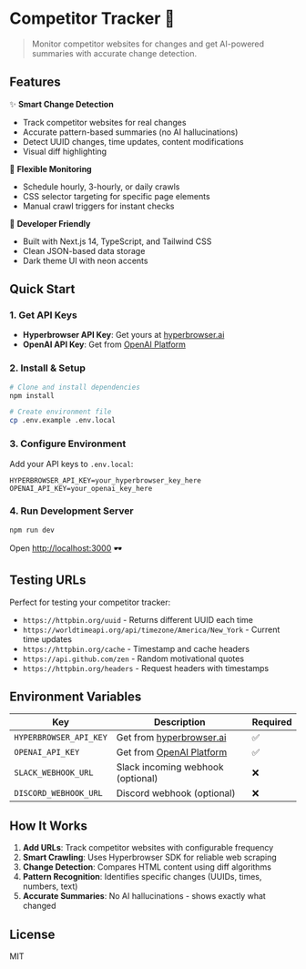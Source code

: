 # Competitor Tracker 🚀

> Monitor competitor websites for changes and get AI-powered summaries with accurate change detection.

## Features

✨ **Smart Change Detection**
- Track competitor websites for real changes
- Accurate pattern-based summaries (no AI hallucinations)
- Detect UUID changes, time updates, content modifications
- Visual diff highlighting

🎯 **Flexible Monitoring**
- Schedule hourly, 3-hourly, or daily crawls
- CSS selector targeting for specific page elements
- Manual crawl triggers for instant checks

🔧 **Developer Friendly**
- Built with Next.js 14, TypeScript, and Tailwind CSS
- Clean JSON-based data storage
- Dark theme UI with neon accents

## Quick Start

### 1. Get API Keys

- **Hyperbrowser API Key**: Get yours at [hyperbrowser.ai](https://hyperbrowser.ai)
- **OpenAI API Key**: Get from [OpenAI Platform](https://platform.openai.com/api-keys)

### 2. Install & Setup

```bash
# Clone and install dependencies
npm install

# Create environment file
cp .env.example .env.local
```

### 3. Configure Environment

Add your API keys to `.env.local`:

```env
HYPERBROWSER_API_KEY=your_hyperbrowser_key_here
OPENAI_API_KEY=your_openai_key_here
```

### 4. Run Development Server

```bash
npm run dev
```

Open [http://localhost:3000](http://localhost:3000) 🕶️

## Testing URLs

Perfect for testing your competitor tracker:

- `https://httpbin.org/uuid` - Returns different UUID each time
- `https://worldtimeapi.org/api/timezone/America/New_York` - Current time updates
- `https://httpbin.org/cache` - Timestamp and cache headers
- `https://api.github.com/zen` - Random motivational quotes
- `https://httpbin.org/headers` - Request headers with timestamps

## Environment Variables

| Key | Description | Required |
| --- | --- | --- |
| `HYPERBROWSER_API_KEY` | Get from [hyperbrowser.ai](https://hyperbrowser.ai) | ✅ |
| `OPENAI_API_KEY` | Get from [OpenAI Platform](https://platform.openai.com/api-keys) | ✅ |
| `SLACK_WEBHOOK_URL` | Slack incoming webhook (optional) | ❌ |
| `DISCORD_WEBHOOK_URL` | Discord webhook (optional) | ❌ |

## How It Works

1. **Add URLs**: Track competitor websites with configurable frequency
2. **Smart Crawling**: Uses Hyperbrowser SDK for reliable web scraping
3. **Change Detection**: Compares HTML content using diff algorithms
4. **Pattern Recognition**: Identifies specific changes (UUIDs, times, numbers, text)
5. **Accurate Summaries**: No AI hallucinations - shows exactly what changed

## License

MIT
